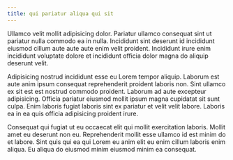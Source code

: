 ```yaml
---
title: qui pariatur aliqua qui sit
---
```


Ullamco velit mollit adipisicing dolor. Pariatur ullamco consequat sint ut pariatur nulla commodo ea in nulla. Incididunt sint deserunt id incididunt eiusmod cillum aute aute aute enim velit proident. Incididunt irure enim incididunt voluptate dolore et incididunt officia dolor magna do aliquip deserunt velit.

Adipisicing nostrud incididunt esse eu Lorem tempor aliquip. Laborum est aute anim ipsum consequat reprehenderit proident laboris non. Sint ullamco ex sit est est nostrud commodo proident. Laborum ad aute excepteur adipisicing. Officia pariatur eiusmod mollit ipsum magna cupidatat sit sunt culpa. Enim laboris fugiat laboris sint ex pariatur et velit velit labore. Laboris ea in ea quis officia adipisicing proident irure.

Consequat qui fugiat ut eu occaecat elit qui mollit exercitation laboris. Mollit amet eu deserunt non eu. Reprehenderit mollit esse ullamco id est minim do et labore. Sint quis qui ea qui Lorem eu anim elit eu enim cillum laboris enim aliqua. Eu aliqua do eiusmod minim eiusmod minim ea consequat.